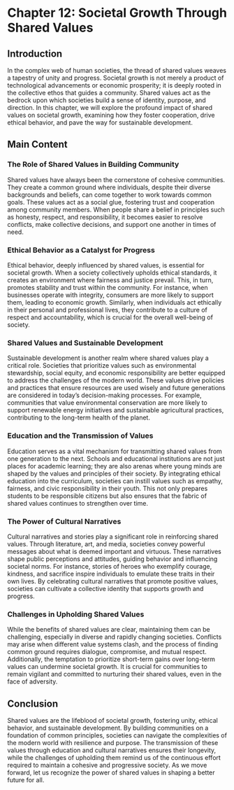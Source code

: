 # Chapter 12: Societal Growth Through Shared Values

## Introduction

In the complex web of human societies, the thread of shared values weaves a tapestry of unity and progress. Societal growth is not merely a product of technological advancements or economic prosperity; it is deeply rooted in the collective ethos that guides a community. Shared values act as the bedrock upon which societies build a sense of identity, purpose, and direction. In this chapter, we will explore the profound impact of shared values on societal growth, examining how they foster cooperation, drive ethical behavior, and pave the way for sustainable development.

## Main Content

### The Role of Shared Values in Building Community

Shared values have always been the cornerstone of cohesive communities. They create a common ground where individuals, despite their diverse backgrounds and beliefs, can come together to work towards common goals. These values act as a social glue, fostering trust and cooperation among community members. When people share a belief in principles such as honesty, respect, and responsibility, it becomes easier to resolve conflicts, make collective decisions, and support one another in times of need.

### Ethical Behavior as a Catalyst for Progress

Ethical behavior, deeply influenced by shared values, is essential for societal growth. When a society collectively upholds ethical standards, it creates an environment where fairness and justice prevail. This, in turn, promotes stability and trust within the community. For instance, when businesses operate with integrity, consumers are more likely to support them, leading to economic growth. Similarly, when individuals act ethically in their personal and professional lives, they contribute to a culture of respect and accountability, which is crucial for the overall well-being of society.

### Shared Values and Sustainable Development

Sustainable development is another realm where shared values play a critical role. Societies that prioritize values such as environmental stewardship, social equity, and economic responsibility are better equipped to address the challenges of the modern world. These values drive policies and practices that ensure resources are used wisely and future generations are considered in today’s decision-making processes. For example, communities that value environmental conservation are more likely to support renewable energy initiatives and sustainable agricultural practices, contributing to the long-term health of the planet.

### Education and the Transmission of Values

Education serves as a vital mechanism for transmitting shared values from one generation to the next. Schools and educational institutions are not just places for academic learning; they are also arenas where young minds are shaped by the values and principles of their society. By integrating ethical education into the curriculum, societies can instill values such as empathy, fairness, and civic responsibility in their youth. This not only prepares students to be responsible citizens but also ensures that the fabric of shared values continues to strengthen over time.

### The Power of Cultural Narratives

Cultural narratives and stories play a significant role in reinforcing shared values. Through literature, art, and media, societies convey powerful messages about what is deemed important and virtuous. These narratives shape public perceptions and attitudes, guiding behavior and influencing societal norms. For instance, stories of heroes who exemplify courage, kindness, and sacrifice inspire individuals to emulate these traits in their own lives. By celebrating cultural narratives that promote positive values, societies can cultivate a collective identity that supports growth and progress.

### Challenges in Upholding Shared Values

While the benefits of shared values are clear, maintaining them can be challenging, especially in diverse and rapidly changing societies. Conflicts may arise when different value systems clash, and the process of finding common ground requires dialogue, compromise, and mutual respect. Additionally, the temptation to prioritize short-term gains over long-term values can undermine societal growth. It is crucial for communities to remain vigilant and committed to nurturing their shared values, even in the face of adversity.

## Conclusion

Shared values are the lifeblood of societal growth, fostering unity, ethical behavior, and sustainable development. By building communities on a foundation of common principles, societies can navigate the complexities of the modern world with resilience and purpose. The transmission of these values through education and cultural narratives ensures their longevity, while the challenges of upholding them remind us of the continuous effort required to maintain a cohesive and progressive society. As we move forward, let us recognize the power of shared values in shaping a better future for all.